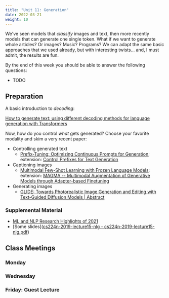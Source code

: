 ```yaml
---
title: "Unit 11: Generation"
date: 2022-03-21
weight: 10
---
```


We've seen models that *classify* images and text, then more recently models that can generate one single token. What if we want to generate whole articles? Or images? Music? Programs? We can adapt the same basic approaches that we used already, but with interesting twists... and, I must admit, the results are fun.

By the end of this week you should be able to answer the following questions:

- TODO

## Preparation

A basic introduction to *decoding*:

[How to generate text: using different decoding methods for language generation with Transformers](https://huggingface.co/blog/how-to-generate)

Now, how do you control *what* gets generated? Choose your favorite modality and skim a very recent paper:

- Controlling generated text
  - [Prefix-Tuning: Optimizing Continuous Prompts for Generation](https://arxiv.org/abs/2101.00190); extension: [Control Prefixes for Text Generation](https://arxiv.org/abs/2110.08329)
- Captioning images
  - [Multimodal Few-Shot Learning with Frozen Language Models](https://arxiv.org/abs/2106.13884); extension: [MAGMA -- Multimodal Augmentation of Generative Models through Adapter-based Finetuning](https://arxiv.org/abs/2112.05253)
- Generating images
  - [GLIDE: Towards Photorealistic Image Generation and Editing with Text-Guided Diffusion Models | Abstract](https://arxiv.org/abs/2112.10741)

### Supplemental Material

- [ML and NLP Research Highlights of 2021](https://ruder.io/ml-highlights-2021/)
- [Some slides]([cs224n-2019-lecture15-nlg - cs224n-2019-lecture15-nlg.pdf](https://web.stanford.edu/class/cs224n/slides/cs224n-2019-lecture15-nlg.pdf))

## Class Meetings

### Monday

### Wednesday

### Friday: Guest Lecture
